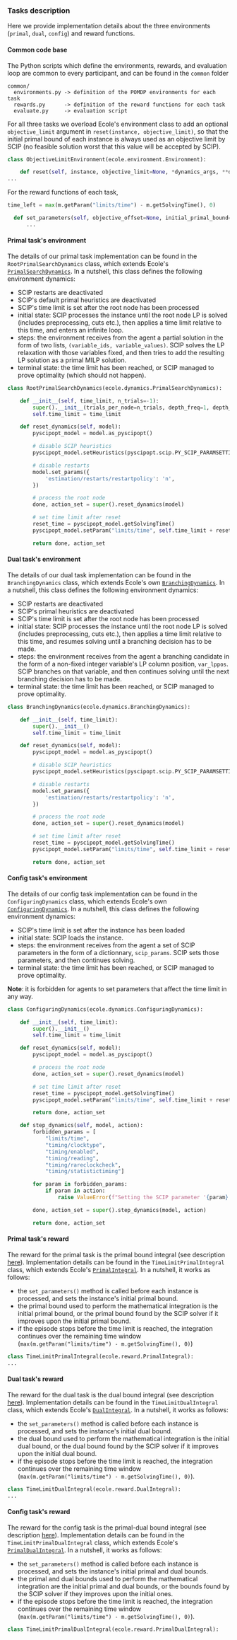 ### Tasks description

Here we provide implementation details about the three environments (`primal`, `dual`, `config`) and reward functions.

#### Common code base

The Python scripts which define the environments, rewards, and evaluation loop are common to every
participant, and can be found in the `common` folder
```
common/
  environments.py -> definition of the POMDP environments for each task
  rewards.py      -> definition of the reward functions for each task
  evaluate.py     -> evaluation script
```

For all three tasks we overload Ecole's environment class to add an optional
`objective_limit` argument in `reset(instance, objective_limit)`, so that the initial primal bound of each
instance is always used as an objective limit by SCIP (no feasible solution worst that this value will be accepted by SCIP).
```python
class ObjectiveLimitEnvironment(ecole.environment.Environment):

    def reset(self, instance, objective_limit=None, *dynamics_args, **dynamics_kwargs):
...
```

For the reward functions of each task,
```python
time_left = max(m.getParam("limits/time") - m.getSolvingTime(), 0)
```

```python
  def set_parameters(self, objective_offset=None, initial_primal_bound=None, initial_dual_bound=None):
      ...
```

#### Primal task's environment

The details of our primal task implementation can be found in the `RootPrimalSearchDynamics` class, which extends
Ecole's [`PrimalSearchDynamics`](https://doc.ecole.ai/py/en/stable/reference/environments.html#ecole.dynamics.PrimalSearchDynamics).
In a nutshell, this class defines the following environment dynamics:
 - SCIP restarts are deactivated
 - SCIP's default primal heuristics are deactivated
 - SCIP's time limit is set after the root node has been processed
 - initial state: SCIP processes the instance until the root node LP is solved
(includes preprocessing, cuts etc.), then applies a time limit relative to this time,
and enters an infinite loop.
 - steps: the environment receives from the agent a partial solution in the form of two
lists, `(variable_ids, variable_values)`. SCIP solves the LP relaxation
with those variables fixed, and then tries to add the resulting LP solution as
a primal MILP solution.
 - terminal state: the time limit has been reached, or SCIP managed to prove optimality (which should not happen).

```python
class RootPrimalSearchDynamics(ecole.dynamics.PrimalSearchDynamics):

    def __init__(self, time_limit, n_trials=-1):
        super().__init__(trials_per_node=n_trials, depth_freq=1, depth_start=0, depth_stop=0)  # only at the root node
        self.time_limit = time_limit

    def reset_dynamics(self, model):
        pyscipopt_model = model.as_pyscipopt()

        # disable SCIP heuristics
        pyscipopt_model.setHeuristics(pyscipopt.scip.PY_SCIP_PARAMSETTING.OFF)

        # disable restarts
        model.set_params({
            'estimation/restarts/restartpolicy': 'n',
        })

        # process the root node
        done, action_set = super().reset_dynamics(model)

        # set time limit after reset
        reset_time = pyscipopt_model.getSolvingTime()
        pyscipopt_model.setParam("limits/time", self.time_limit + reset_time)

        return done, action_set
```

#### Dual task's environment

The details of our dual task implementation can be found in the `BranchingDynamics` class, which extends
Ecole's own [`BranchingDynamics`](https://doc.ecole.ai/py/en/stable/reference/environments.html#ecole.dynamics.BranchingDynamics).
In a nutshell, this class defines the following environment dynamics:
 - SCIP restarts are deactivated
 - SCIP's primal heuristics are deactivated
 - SCIP's time limit is set after the root node has been processed
 - initial state: SCIP processes the instance until the root node LP is solved
(includes preprocessing, cuts etc.), then applies a time limit relative to this time,
and resumes solving until a branching decision has to be made.
 - steps: the environment receives from the agent a branching candidate in the form of a
non-fixed integer variable's LP column position, `var_lppos`. SCIP branches on that
variable, and then continues solving until the next branching decision has to be made.
 - terminal state: the time limit has been reached, or SCIP managed to prove optimality.

```python
class BranchingDynamics(ecole.dynamics.BranchingDynamics):

    def __init__(self, time_limit):
        super().__init__()
        self.time_limit = time_limit

    def reset_dynamics(self, model):
        pyscipopt_model = model.as_pyscipopt()

        # disable SCIP heuristics
        pyscipopt_model.setHeuristics(pyscipopt.scip.PY_SCIP_PARAMSETTING.OFF)

        # disable restarts
        model.set_params({
            'estimation/restarts/restartpolicy': 'n',
        })

        # process the root node
        done, action_set = super().reset_dynamics(model)

        # set time limit after reset
        reset_time = pyscipopt_model.getSolvingTime()
        pyscipopt_model.setParam("limits/time", self.time_limit + reset_time)

        return done, action_set
```

#### Config task's environment

The details of our config task implementation can be found in the `ConfiguringDynamics` class, which extends
Ecole's own [`ConfiguringDynamics`](https://doc.ecole.ai/py/en/stable/reference/environments.html#ecole.dynamics.ConfiguringDynamics).
In a nutshell, this class defines the following environment dynamics:
 - SCIP's time limit is set after the instance has been loaded
 - initial state: SCIP loads the instance.
 - steps: the environment receives from the agent a set of SCIP parameters in the form of a
dictionnary, `scip_params`. SCIP sets those parameters, and then continues solving.
 - terminal state: the time limit has been reached, or SCIP managed to prove optimality.

**Note**: it is forbidden for agents to set parameters that affect the time limit in any way.

```python
class ConfiguringDynamics(ecole.dynamics.ConfiguringDynamics):

    def __init__(self, time_limit):
        super().__init__()
        self.time_limit = time_limit

    def reset_dynamics(self, model):
        pyscipopt_model = model.as_pyscipopt()

        # process the root node
        done, action_set = super().reset_dynamics(model)

        # set time limit after reset
        reset_time = pyscipopt_model.getSolvingTime()
        pyscipopt_model.setParam("limits/time", self.time_limit + reset_time)

        return done, action_set

    def step_dynamics(self, model, action):
        forbidden_params = [
            "limits/time",
            "timing/clocktype",
            "timing/enabled",
            "timing/reading",
            "timing/rareclockcheck",
            "timing/statistictiming"]

        for param in forbidden_params:
            if param in action:
                raise ValueError(f"Setting the SCIP parameter '{param}' is forbidden.")

        done, action_set = super().step_dynamics(model, action)

        return done, action_set
```

#### Primal task's reward

The reward for the primal task is the primal bound integral (see
description [here](https://www.ecole.ai/2021/ml4co-competition/#metrics)).
Implementation details can be found in the `TimeLimitPrimalIntegral` class,
which extends Ecole's [`PrimalIntegral`](https://doc.ecole.ai/py/en/stable/reference/rewards.html#ecole.reward.PrimalIntegral).
In a nutshell, it works as follows:
 - the `set_parameters()` method is called before each instance is
processed, and sets the instance's initial primal bound.
 - the primal bound used to perform the mathematical integration is
the initial primal bound, or the primal bound found by the SCIP solver
if it improves upon the initial primal bound.
 - if the episode stops before the time limit is reached, the integration
continues over the remaining time window (`max(m.getParam("limits/time") - m.getSolvingTime(), 0)`)

```python
class TimeLimitPrimalIntegral(ecole.reward.PrimalIntegral):
...
```

#### Dual task's reward

The reward for the dual task is the dual bound integral (see
description [here](https://www.ecole.ai/2021/ml4co-competition/#metrics)).
Implementation details can be found in the `TimeLimitDualIntegral` class,
which extends Ecole's [`DualIntegral`](https://doc.ecole.ai/py/en/stable/reference/rewards.html#ecole.reward.DualIntegral).
In a nutshell, it works as follows:
 - the `set_parameters()` method is called before each instance is
processed, and sets the instance's initial dual bound.
 - the dual bound used to perform the mathematical integration is
the initial dual bound, or the dual bound found by the SCIP solver
if it improves upon the initial dual bound.
 - if the episode stops before the time limit is reached, the integration
continues over the remaining time window (`max(m.getParam("limits/time") - m.getSolvingTime(), 0)`).

```python
class TimeLimitDualIntegral(ecole.reward.DualIntegral):
...
```

#### Config task's reward

The reward for the config task is the primal-dual bound integral (see
description [here](https://www.ecole.ai/2021/ml4co-competition/#metrics)).
Implementation details can be found in the `TimeLimitPrimalDualIntegral` class,
which extends Ecole's [`PrimalDualIntegral`](https://doc.ecole.ai/py/en/stable/reference/rewards.html#ecole.reward.PrimalDualIntegral).
In a nutshell, it works as follows:
 - the `set_parameters()` method is called before each instance is
processed, and sets the instance's initial primal and dual bounds.
 - the primal and dual bounds used to perform the mathematical integration are
the initial primal and dual bounds, or the bounds found by the SCIP solver
if they improves upon the initial ones.
 - if the episode stops before the time limit is reached, the integration
continues over the remaining time window (`max(m.getParam("limits/time") - m.getSolvingTime(), 0)`).

```python
class TimeLimitPrimalDualIntegral(ecole.reward.PrimalDualIntegral):
```
